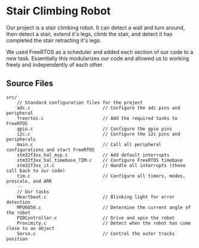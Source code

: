 # Stair Climbing Robot

Our project is a stair climbing robot. It can detect a wall and turn around, then detect a stair, extend it's legs, climb the stair, and detect it has completed the stair retracting it's legs.

We used FreeRTOS as a scheduler and added each section of our code to a new task. Essentially this
modularizes our code and allowed us to working freely and independently of each other.

## Source Files

    src/
        // Standard configuration files for the project
        adc.c                           // Configure the adc pins and peripheral
        freertos.c                      // Add the required tasks to FreeRTOS
        gpio.c                          // Configure the gpio pins
        i2c.c                           // Configure the i2c pins and peripherals
        main.c                          // Call all peripheral configurations and start FreeRTOS
        stm32f3xx_hal_msp.c             // Add default interrupts
        stm32f3xx_hal_timebase_TIM.c    // Configure FreeRTOS timebase
        stm32f3xx_it.c                  // Handle all interrupts (these call back to our code)
        tim.c                           // Configure all timers, modes, prescale, and ARR
        --
        // Our tasks
        Heartbeat.c                     // Blinking light for error detection
        MPU6050.c                       // Determine the current angle of the robot
        PIDController.c                 // Drive and spin the robot
        Proximity.c                     // Detect when the robot has come close to an object
        Servo.c                         // Control the outer tracks position